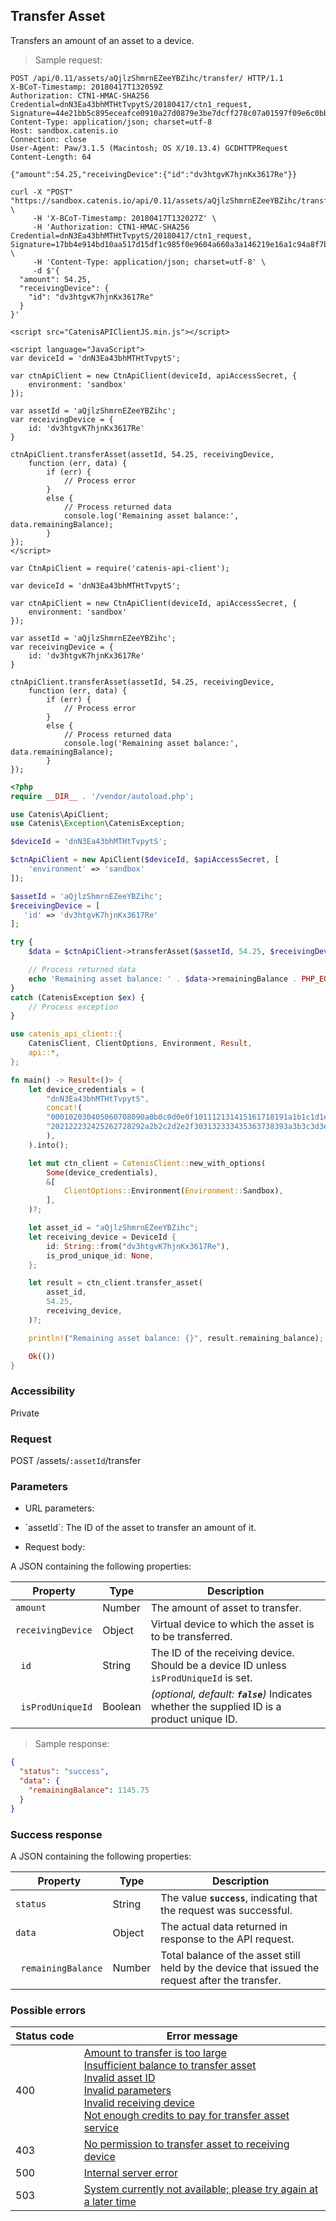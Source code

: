 ## Transfer Asset

Transfers an amount of an asset to a device.

> Sample request:

```http--raw
POST /api/0.11/assets/aQjlzShmrnEZeeYBZihc/transfer/ HTTP/1.1
X-BCoT-Timestamp: 20180417T132059Z
Authorization: CTN1-HMAC-SHA256 Credential=dnN3Ea43bhMTHtTvpytS/20180417/ctn1_request, Signature=44e21bb5c895eceafce0910a27d0879e3be7dcff278c07a01597f09e6c0bb317
Content-Type: application/json; charset=utf-8
Host: sandbox.catenis.io
Connection: close
User-Agent: Paw/3.1.5 (Macintosh; OS X/10.13.4) GCDHTTPRequest
Content-Length: 64

{"amount":54.25,"receivingDevice":{"id":"dv3htgvK7hjnKx3617Re"}}
```

```shell
curl -X "POST" "https://sandbox.catenis.io/api/0.11/assets/aQjlzShmrnEZeeYBZihc/transfer/" \
     -H 'X-BCoT-Timestamp: 20180417T132027Z' \
     -H 'Authorization: CTN1-HMAC-SHA256 Credential=dnN3Ea43bhMTHtTvpytS/20180417/ctn1_request, Signature=17bb4e914bd10aa517d15df1c985f0e9604a660a3a146219e16a1c94a8f7bf93' \
     -H 'Content-Type: application/json; charset=utf-8' \
     -d $'{
  "amount": 54.25,
  "receivingDevice": {
    "id": "dv3htgvK7hjnKx3617Re"
  }
}'
```

```html--javascript
<script src="CatenisAPIClientJS.min.js"></script>

<script language="JavaScript">
var deviceId = 'dnN3Ea43bhMTHtTvpytS';

var ctnApiClient = new CtnApiClient(deviceId, apiAccessSecret, {
    environment: 'sandbox'
});

var assetId = 'aQjlzShmrnEZeeYBZihc';
var receivingDevice = {
    id: 'dv3htgvK7hjnKx3617Re'
}

ctnApiClient.transferAsset(assetId, 54.25, receivingDevice,
    function (err, data) {
        if (err) {
            // Process error
        }
        else {
            // Process returned data
            console.log('Remaining asset balance:', data.remainingBalance);
        }
});
</script>
```

```javascript--node
var CtnApiClient = require('catenis-api-client');

var deviceId = 'dnN3Ea43bhMTHtTvpytS';

var ctnApiClient = new CtnApiClient(deviceId, apiAccessSecret, {
    environment: 'sandbox'
});

var assetId = 'aQjlzShmrnEZeeYBZihc';
var receivingDevice = {
    id: 'dv3htgvK7hjnKx3617Re'
}

ctnApiClient.transferAsset(assetId, 54.25, receivingDevice,
    function (err, data) {
        if (err) {
            // Process error
        }
        else {
            // Process returned data
            console.log('Remaining asset balance:', data.remainingBalance);
        }
});
```

```php
<?php
require __DIR__ . '/vendor/autoload.php';

use Catenis\ApiClient;
use Catenis\Exception\CatenisException;

$deviceId = 'dnN3Ea43bhMTHtTvpytS';

$ctnApiClient = new ApiClient($deviceId, $apiAccessSecret, [
    'environment' => 'sandbox'
]);

$assetId = 'aQjlzShmrnEZeeYBZihc';
$receivingDevice = [
   'id' => 'dv3htgvK7hjnKx3617Re'
];

try {
    $data = $ctnApiClient->transferAsset($assetId, 54.25, $receivingDevice);

    // Process returned data
    echo 'Remaining asset balance: ' . $data->remainingBalance . PHP_EOL;
}
catch (CatenisException $ex) {
    // Process exception
}
```

```rust
use catenis_api_client::{
    CatenisClient, ClientOptions, Environment, Result,
    api::*,
};

fn main() -> Result<()> {
    let device_credentials = (
        "dnN3Ea43bhMTHtTvpytS",
        concat!(
        "000102030405060708090a0b0c0d0e0f101112131415161718191a1b1c1d1e1f",
        "202122232425262728292a2b2c2d2e2f303132333435363738393a3b3c3d3e3f",
        ),
    ).into();

    let mut ctn_client = CatenisClient::new_with_options(
        Some(device_credentials),
        &[
            ClientOptions::Environment(Environment::Sandbox),
        ],
    )?;

    let asset_id = "aQjlzShmrnEZeeYBZihc";
    let receiving_device = DeviceId {
        id: String::from("dv3htgvK7hjnKx3617Re"),
        is_prod_unique_id: None,
    };

    let result = ctn_client.transfer_asset(
        asset_id,
        54.25,
        receiving_device,
    )?;

    println!("Remaining asset balance: {}", result.remaining_balance);

    Ok(())
}
```

### Accessibility

Private

### Request

POST /assets/`:assetId`/transfer

### Parameters

<!-- Note: we are not using the native markdown list feature for the second level items because the generated
        HTML has no space to the following first level item -->
- URL parameters:
<ul class="parameterList">
  <li>`assetId`: The ID of the asset to transfer an amount of it.</li>
</ul>

* Request body:

A JSON containing the following properties:

| Property | Type | Description |
| -------- | ---- | ----------- |
| `amount` | Number | The amount of asset to transfer. |
| `receivingDevice` | Object | Virtual device to which the asset is to be transferred. |
| &nbsp;&nbsp;`id` | String | The ID of the receiving device. Should be a device ID unless `isProdUniqueId` is set. |
| &nbsp;&nbsp;`isProdUniqueId` | Boolean | *(optional, default: __`false`__)* Indicates whether the supplied ID is a product unique ID. |

> Sample response:

```json
{
  "status": "success",
  "data": {
    "remainingBalance": 1145.75
  }
}
```

### Success response

A JSON containing the following properties:

| Property | Type | Description |
| -------- | ---- | ----------- |
| `status` | String | The value **`success`**, indicating that the request was successful. |
| `data` | Object | The actual data returned in response to the API request. |
| &nbsp;&nbsp;`remainingBalance` | Number | Total balance of the asset still held by the device that issued the request after the transfer. |

### Possible errors

| Status&nbsp;code | Error&nbsp;message |
| ----------- | ------------- |
| 400 | <a href="#error_msg_5">Amount to transfer is too large</a><br><a href="#error_msg_95">Insufficient balance to transfer asset</a><br><a href="#error_msg_105">Invalid asset ID</a><br><a href="#error_msg_130">Invalid parameters</a><br><a href="#error_msg_135">Invalid receiving device</a><br><a href="#error_msg_172">Not enough credits to pay for transfer asset service</a> |
| 403 | <a href="#error_msg_205">No permission to transfer asset to receiving device</a> |
| 500 | <a href="#error_msg_100">Internal server error</a> |
| 503 | <a href="#error_msg_220">System currently not available; please try again at a later time</a> |
